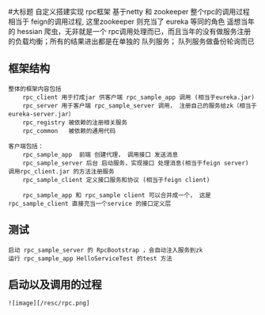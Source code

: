 #大标题
    自定义搭建实现 rpc框架
    基于netty 和 zookeeper
    整个rpc的调用过程 相当于 feign的调用过程, 这里zookeeper 则充当了 eureka 等同的角色
    遥想当年的 hessian 爬虫，无非就是一个 rpc调用处理而已，而且当年的没有做服务注册的负载均衡；所有的结果进出都是在单独的 队列服务； 队列服务做备份轮询而已
   
    
## 框架结构
    整体的框架内容包括 
        rpc_client 用于打成jar 供客户端 rpc_sample_app 调用 (相当于eureka.jar)
        rpc_server 用于客户端 rpc_sample_server 调用， 注册自己的服务给zk（相当于 eureka-server.jar）
        rpc_registry 被依赖的注册相关服务
        rpc_common   被依赖的通用代码
    
    客户端包括：
        rpc_sample_app  前端 创建代理， 调用接口 发送消息
        rpc_sample_server 后台 启动服务，实现接口 处理消息(相当于feign server) 调用rpc_client.jar 的方法注册服务
        rpc_sample_client 定义接口服务和协议 (相当于feign client)
        
        rpc_sample_app 和 rpc_sample client 可以合并成一个， 这是rpc_sample_client 直接充当一个service 的接口定义层
        
## 测试
    启动 rpc_sample_server 的 RpcBootstrap ，会自动注入服务到zk
    运行 rpc_sample_app HelloServiceTest 的test 方法

## 启动以及调用的过程
    ![image][/resc/rpc.png]
    
        
